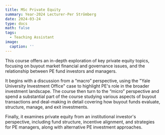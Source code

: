 ```yaml
---
title: MSc Private Equity
summary: Year-2024 Lecturer-Per Strömberg
date: 2024-03-24
type: docs
math: false
tags:
  - Teaching Assistant
image:
  caption: ''
---
```



This course offers an in-depth exploration of key private equity topics, focusing on buyout market financial and governance issues, and the relationship between PE fund investors and managers.

It begins with a discussion from a “macro” perspective, using the "Yale University Investment Office" case to highlight PE's role in the broader investment landscape. The course then turn to the “micro” perspective and spend a substantial part of the course studying various aspects of buyout transactions and deal-making in detail covering how buyout funds evaluate, structure, manage, and exit investments.

Finally, it examines private equity from an institutional investor's perspective, including fund structure, incentive alignment, and strategies for PE managers, along with alternative PE investment approaches.


